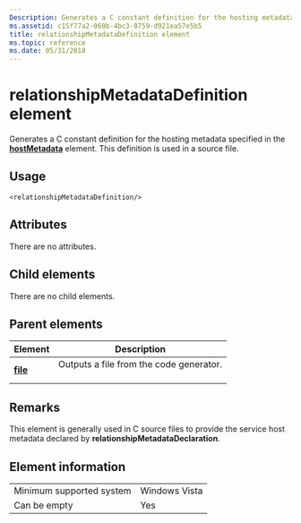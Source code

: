 ```yaml
---
Description: Generates a C constant definition for the hosting metadata specified in the hostMetadata element.
ms.assetid: c15f77a2-060b-4bc3-8759-d921ea57e5b5
title: relationshipMetadataDefinition element
ms.topic: reference
ms.date: 05/31/2018
---
```


# relationshipMetadataDefinition element

Generates a C constant definition for the hosting metadata specified in the [**hostMetadata**](hostmetadata.md) element. This definition is used in a source file.

## Usage

``` syntax
<relationshipMetadataDefinition/>
```

## Attributes

There are no attributes.

## Child elements

There are no child elements.

## Parent elements



| Element                         | Description                                                    |
|---------------------------------|----------------------------------------------------------------|
| [**file**](file.md)<br/> | Outputs a file from the code generator.<br/> <br/> |



## Remarks

This element is generally used in C source files to provide the service host metadata declared by **relationshipMetadataDeclaration**.

## Element information



|                                     |               |
|-------------------------------------|---------------|
| Minimum supported system<br/> | Windows Vista |
| Can be empty                        | Yes           |



 

 




